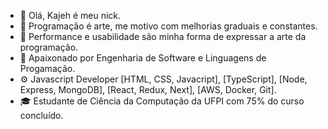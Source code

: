 - 👋 Olá, Kajeh é meu nick.
- 🎨 Programação é arte, me motivo com melhorias graduais e constantes.
- 🧩 Performance e usabilidade são minha forma de expressar a arte da programação.
- 📖 Apaixonado por Engenharia de Software e Linguagens de Progamação.
- ⚙️ Javascript Developer [HTML, CSS, Javacript], [TypeScript], [Node, Express, MongoDB], [React, Redux, Next], [AWS, Docker, Git].
- 🎓 Estudante de Ciência da Computação da UFPI com 75% do curso concluído.

<!---
k4jeh/k4jeh is a ✨ special ✨ repository because its `README.md` (this file) appears on your GitHub profile.
You can click the Preview link to take a look at your changes.
--->
